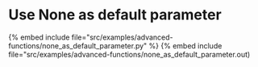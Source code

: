 # Use None as default parameter

{% embed include file="src/examples/advanced-functions/none_as_default_parameter.py" %}
{% embed include file="src/examples/advanced-functions/none_as_default_parameter.out)


